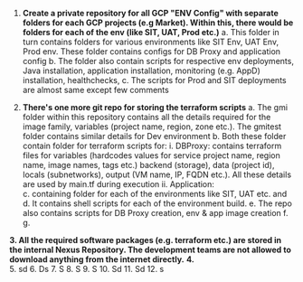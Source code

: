 1. **Create a private repository for all GCP "ENV Config" with separate folders for each GCP projects (e.g Market). Within this, there would be folders for each of the env (like SIT, UAT, Prod etc.)**
	a. This folder in turn contains folders for various environments like SIT Env, UAT Env, Prod env. These folder contains configs for DB Proxy and application config 
	b. The folder also contain scripts for respective env deployments, Java installation, application installation, monitoring (e.g. AppD) installation, healthchecks, 
	c. The scripts for Prod and SIT deployments are almost same except few comments
		    
2. **There's one more git repo for storing the terraform scripts**
	a. The gmi folder within this repository contains all the details required for the image family, variables (project name, region, zone etc.). The gmitest folder contains similar details for Dev environment
	b.  Both these folder contain folder for terraform scripts for:
		i. DBProxy: contains terraform files for variables (hardcodes values for service project name, region name, image names, tags etc.) backend (storage), data (project id), locals (subnetworks), output (VM name, IP, FQDN etc.). All these details are used by main.tf during execution
		ii. Application:  
	c. containing folder for each of the environments like SIT, UAT etc. and 
	d. It contains shell scripts for each of the environment build.
	e. The repo also contains scripts for DB Proxy creation, env & app image creation
	f. 
	g.  
	
**3. All the required software packages (e.g. terraform etc.) are stored in the internal Nexus Repository. The development teams are not allowed to download anything from the internet directly.**
**4.**   
5. sd
6. Ds
7. S
8. S
9. S
10. Sd
11. Sd
12. s  
